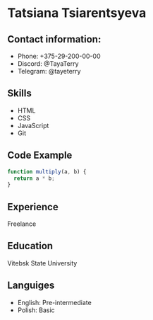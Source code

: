 # Tatsiana Tsiarentsyeva

## Contact information:
   - Phone: +375-29-200-00-00
   - Discord: @TayaTerry
   - Telegram: @tayeterry

## Skills
   - HTML
   - CSS
   - JavaScript
   - Git

## Code Example

```javascript
function multiply(a, b) {
  return a * b;
}
```

## Experience
Freelance

## Education
Vitebsk State University

## Languiges
   - English: Pre-intermediate   
   - Polish: Basic